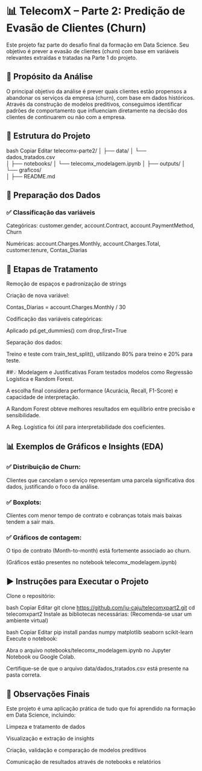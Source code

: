 # 📊 TelecomX – Parte 2: Predição de Evasão de Clientes (Churn)
Este projeto faz parte do desafio final da formação em Data Science.
Seu objetivo é prever a evasão de clientes (churn) com base em variáveis relevantes extraídas e tratadas na Parte 1 do projeto.

## 🎯 Propósito da Análise
O principal objetivo da análise é prever quais clientes estão propensos a abandonar os serviços da empresa (churn), com base em dados históricos.
Através da construção de modelos preditivos, conseguimos identificar padrões de comportamento que influenciam diretamente na decisão dos clientes de continuarem ou não com a empresa.

## 📁 Estrutura do Projeto
bash
Copiar
Editar
telecomx-parte2/
│
├── data/
│   └── dados_tratados.csv       
│
├── notebooks/
│   └── telecomx_modelagem.ipynb 
│
├── outputs/
│   └── graficos/              
│
├── README.md                   

## 🧹 Preparação dos Dados
### ✅ Classificação das variáveis
Categóricas:
customer.gender, account.Contract, account.PaymentMethod, Churn

Numéricas:
account.Charges.Monthly, account.Charges.Total, customer.tenure, Contas_Diarias

## 🔄 Etapas de Tratamento
Remoção de espaços e padronização de strings

Criação de nova variável:

Contas_Diarias = account.Charges.Monthly / 30

Codificação das variáveis categóricas:

Aplicado pd.get_dummies() com drop_first=True

Separação dos dados:

Treino e teste com train_test_split(), utilizando 80% para treino e 20% para teste.

##💡 Modelagem e Justificativas
Foram testados modelos como Regressão Logística e Random Forest.

A escolha final considera performance (Acurácia, Recall, F1-Score) e capacidade de interpretação.

A Random Forest obteve melhores resultados em equilíbrio entre precisão e sensibilidade.

A Reg. Logística foi útil para interpretabilidade dos coeficientes.

## 📊 Exemplos de Gráficos e Insights (EDA)

### ✅ Distribuição de Churn:
Clientes que cancelam o serviço representam uma parcela significativa dos dados, justificando o foco da análise.

### ✅ Boxplots:
Clientes com menor tempo de contrato e cobranças totais mais baixas tendem a sair mais.

### ✅ Gráficos de contagem:
O tipo de contrato (Month-to-month) está fortemente associado ao churn.

(Gráficos estão presentes no notebook telecomx_modelagem.ipynb)

## ▶️ Instruções para Executar o Projeto
Clone o repositório:

bash
Copiar
Editar
git clone https://github.com/ju-caju/telecomxpart2.git
cd telecomxpart2
Instale as bibliotecas necessárias:
(Recomenda-se usar um ambiente virtual)

bash
Copiar
Editar
pip install pandas numpy matplotlib seaborn scikit-learn
Execute o notebook:

Abra o arquivo notebooks/telecomx_modelagem.ipynb no Jupyter Notebook ou Google Colab.

Certifique-se de que o arquivo data/dados_tratados.csv está presente na pasta correta.

## 📌 Observações Finais
Este projeto é uma aplicação prática de tudo que foi aprendido na formação em Data Science, incluindo:

Limpeza e tratamento de dados

Visualização e extração de insights

Criação, validação e comparação de modelos preditivos

Comunicação de resultados através de notebooks e relatórios

